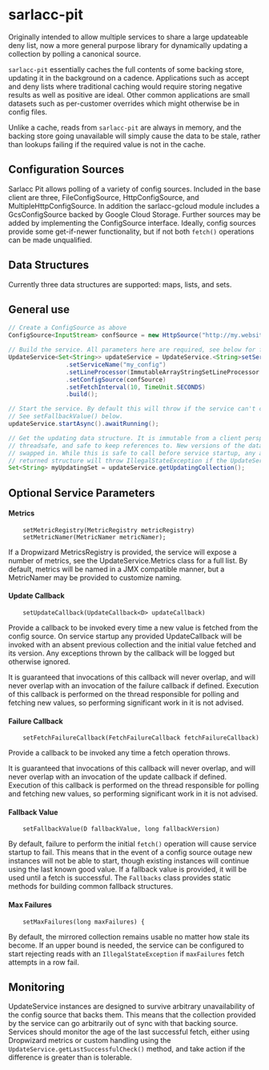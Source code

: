 sarlacc-pit
===========

Originally intended to allow multiple services to share a large updateable deny list, now a more general 
purpose library for dynamically updating a collection by polling a canonical source.

`sarlacc-pit` essentially caches the full contents of some backing store, updating it in the background 
on a cadence. Applications such as accept and deny lists where traditional caching would require 
storing negative results as well as positive are ideal. Other common applications are small datasets 
such as per-customer overrides which might otherwise be in config files.

Unlike a cache, reads from `sarlacc-pit` are always in memory, and the backing store going unavailable 
will simply cause the data to be stale, rather than lookups failing if the required value is not in the
cache.


Configuration Sources
---------------------

Sarlacc Pit allows polling of a variety of config sources. Included in the base client are three,
FileConfigSource, HttpConfigSource, and MultipleHttpConfigSource. In addition the sarlacc-gcloud 
module includes a GcsConfigSource backed by Google Cloud Storage. Further sources may be added by 
implementing the ConfigSource interface. Ideally, config sources provide some get-if-newer functionality,
but if not both `fetch()` operations can be made unqualified.


Data Structures
---------------

Currently three data structures are supported: maps, lists, and sets. 


General use
-----------


```java
// Create a ConfigSource as above
ConfigSource<InputStream> confSource = new HttpSource("http://my.website.com/service_config.properties");

// Build the service. All parameters here are required, see below for further additional parameters.
UpdateService<Set<String>> updateService = UpdateService.<String>setServiceBuilder()
                .setServiceName("my_config")
                .setLineProcessor(ImmutableArrayStringSetLineProcessor.SUPPLIER)
                .setConfigSource(confSource)
                .setFetchInterval(10, TimeUnit.SECONDS)
                .build();

// Start the service. By default this will throw if the service can't complete an initial fetch.
// See setFallbackValue() below.
updateService.startAsync().awaitRunning();

// Get the updating data structure. It is immutable from a client perspective,
// threadsafe, and safe to keep references to. New versions of the data will be atomically
// swapped in. While this is safe to call before service startup, any attempt to read from the
// returned structure will throw IllegalStateException if the UpdateService is not running.
Set<String> myUpdatingSet = updateService.getUpdatingCollection();
```


Optional Service Parameters
---------------------------

#### Metrics

        setMetricRegistry(MetricRegistry metricRegistry)
        setMetricNamer(MetricNamer metricNamer);

If a Dropwizard MetricsRegistry is provided, the service will expose a number of metrics, see the 
UpdateService.Metrics class for a full list. By default, metrics will be named in a JMX compatible
manner, but a MetricNamer may be provided to customize naming.

#### Update Callback

        setUpdateCallback(UpdateCallback<D> updateCallback)

Provide a callback to be invoked every time a new value is fetched from the config source. 
On service startup any provided UpdateCallback will be invoked with an absent previous 
collection and the initial value fetched and its version. Any exceptions thrown by the callback will
be logged but otherwise ignored. 

It is guaranteed that invocations of this callback will never overlap, and will never overlap with
an invocation of the failure callback if defined. Execution of this callback is performed on the thread
responsible for polling and fetching new values, so performing significant work in it is not advised.

#### Failure Callback

        setFetchFailureCallback(FetchFailureCallback fetchFailureCallback)
        
Provide a callback to be invoked any time a fetch operation throws.         

It is guaranteed that invocations of this callback will never overlap, and will never overlap with
an invocation of the update callback if defined. Execution of this callback is performed on the thread
responsible for polling and fetching new values, so performing significant work in it is not advised.


#### Fallback Value

        setFallbackValue(D fallbackValue, long fallbackVersion)

By default, failure to perform the initial `fetch()` operation will cause service startup to fail. This
means that in the event of a config source outage new instances will not be able to start, though existing 
instances will continue using the last known good value. If a fallback value is provided, it will be used
until a fetch is successful. The `Fallbacks` class provides static methods for building common fallback structures.


#### Max Failures

        setMaxFailures(long maxFailures) {

By default, the mirrored collection remains usable no matter how stale its become. If an upper bound is needed,
the service can be configured to start rejecting reads with an `IllegalStateException` if `maxFailures` fetch attempts
in a row fail.


Monitoring
----------

UpdateService instances are designed to survive arbitrary unavailability of the config source that backs 
them. This means that the collection provided by the service can go arbitrarily out of sync with that backing
source. Services should monitor the age of the last successful fetch, either using Dropwizard metrics or 
custom handling using the `UpdateService.getLastSuccessfulCheck()` method, and take action if the difference
is greater than is tolerable.
